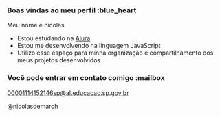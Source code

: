 ### Boas vindas ao meu perfil :blue_heart

Meu nome é nicolas

- Estou estudando na [Alura](https://www.alura.com.br)
- Estou me desenvolvendo na linguagem JavaScript
- Utilizo esse espaço para minha organização e compartilhamento dos meus projetos desenvolvidos

### Você pode entrar em contato comigo :mailbox

00001114152146sp@al.educacao.sp.gov.br

@nicolasdemarch

